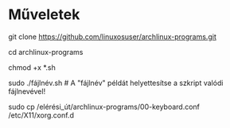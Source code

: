 # Műveletek

git clone https://github.com/linuxosuser/archlinux-programs.git

cd archlinux-programs

chmod +x *.sh

sudo ./fájlnév.sh # A "fájlnév" példát helyettesítse a szkript valódi fájlnevével!

sudo cp /elérési_út/archlinux-programs/00-keyboard.conf /etc/X11/xorg.conf.d
